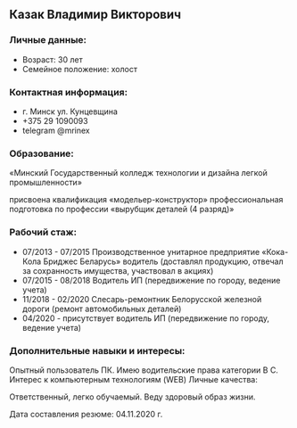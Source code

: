 ## Казак Владимир Викторович

### Личные данные:
 - Возраст: 30 лет
 - Семейное положение: холост
 
### Контактная информация:
 - г. Минск ул. Кунцевщина
 - +375 29 1090093
 - telegram @mrinex
 
### Образование:
«Минский Государственный колледж технологии и дизайна легкой промышленности»

присвоена квалификация «модельер-конструктор»
профессиональная подготовка по профессии «вырубщик деталей (4 разряд)»
 
### Рабочий стаж:
 - 07/2013 - 07/2015 Производственное унитарное предприятие «Кока-Кола Бриджес Беларусь» водитель (доставлял продукцию, отвечал за сохранность имущества, участвовал в акциях)
 - 07/2015 - 08/2018 Водитель ИП (передвижение по городу, ведение учета)
 - 11/2018 - 02/2020 Слесарь-ремонтник Белорусской железной дороги (ремонт автомобильных деталей)
 - 04/2020 - присутствует водитель ИП (передвижение по городу, ведение учета)
 
### Дополнительные навыки и интересы:
 
Опытный пользователь ПК. Имею водительские права категории В С. Интерес к компьютерным технологиям (WEB)
Личные качества:
 
Ответственный, легко обучаемый. Веду здоровый образ жизни.
 
 
Дата составления резюме: 04.11.2020 г.
